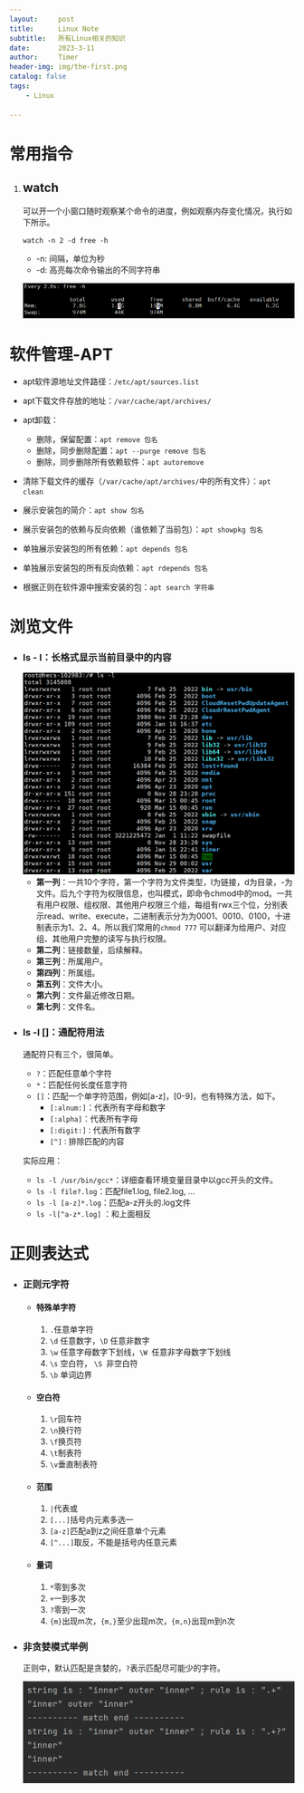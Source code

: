 ```yaml
---
layout:     post
title:      Linux Note
subtitle:   所有Linux相关的知识
date:       2023-3-11
author:     Timer
header-img: img/the-first.png
catalog: false
tags:
    - Linux

---
```


# 常用指令

1. ## watch

   可以开一个小窗口随时观察某个命令的进度，例如观察内存变化情况，执行如下所示。

   ```shell
   watch -n 2 -d free -h
   ```

   - -n: 间隔，单位为秒
   - -d:  高亮每次命令输出的不同字符串

   ![image-20230311222833121](https://raw.githubusercontent.com/TimerIzaya/TimerBlogPic/master/image-20230311222833121.png)

# 软件管理-APT

- apt软件源地址文件路径：`/etc/apt/sources.list`
- apt下载文件存放的地址：`/var/cache/apt/archives/`

- apt卸载：
  - 删除，保留配置：`apt remove 包名`
  - 删除，同步删除配置：`apt --purge remove 包名`
  - 删除，同步删除所有依赖软件：`apt autoremove`
- 清除下载文件的缓存（`/var/cache/apt/archives/`中的所有文件）：`apt clean`
- 展示安装包的简介：`apt show 包名`
- 展示安装包的依赖与反向依赖（谁依赖了当前包）：`apt showpkg 包名`
- 单独展示安装包的所有依赖：`apt depends 包名`
- 单独展示安装包的所有反向依赖：`apt rdepends 包名`
- 根据正则在软件源中搜索安装的包：`apt search 字符串`

# 浏览文件

- ### ls - l：长格式显示当前目录中的内容

  <img src="https://raw.githubusercontent.com/TimerIzaya/TimerBlogPic/master/image-20230315010016351.png" alt="image-20230315010016351" style="zoom:67%;" /> 

  - **第一列**：一共10个字符，第一个字符为文件类型，l为链接，d为目录，-为文件。后九个字符为权限信息，也叫模式，即命令chmod中的mod。一共有用户权限、组权限、其他用户权限三个组，每组有rwx三个位，分别表示read、write、execute，二进制表示分为为0001、0010、0100，十进制表示为1、2、4。所以我们常用的`chmod 777` 可以翻译为给用户、对应组、其他用户完整的读写与执行权限。
  - **第二列**：链接数量，后续解释。
  - **第三列**：所属用户。
  - **第四列**：所属组。
  - **第五列**：文件大小。
  - **第六列**：文件最近修改日期。
  - **第七列**：文件名。

- ### ls -l []：通配符用法

  通配符只有三个，很简单。

  - `?`：匹配任意单个字符
  - `*`：匹配任何长度任意字符
  - `[]`：匹配一个单字符范围，例如[a-z]，[0-9]，也有特殊方法，如下。
    - `[:alnum:]`：代表所有字母和数字
    - `[:alpha]`：代表所有字母
    - `[:digit:]：`代表所有数字
    - `[^]：`排除匹配的内容

  实际应用：

  - `ls -l /usr/bin/gcc*`：详细查看环境变量目录中以gcc开头的文件。
  - `ls -l file?.log`：匹配file1.log, file2.log, ...
  - `ls -l [a-z]*.log`：匹配a-z开头的.log文件
  - `ls -l[^a-z*.log]` ：和上面相反

# 正则表达式

- ### 正则元字符

  - #### 特殊单字符

    1. `.`任意单字符
    2. `\d` 任意数字，`\D` 任意非数字
    3. `\w` 任意字母数字下划线，`\W `任意非字母数字下划线
    4. `\s` 空白符， `\S `非空白符
    5. `\b` 单词边界

  - #### 空白符

    1. `\r`回车符
    2. `\n`换行符
    3. `\f`换页符
    4. `\t`制表符
    5. `\v`垂直制表符

  - #### 范围

    1. `|`代表或
    2. `[...]`括号内元素多选一
    3. `[a-z]`匹配a到z之间任意单个元素
    4. `[^...]`取反，不能是括号内任意元素

  - #### 量词

    1. `*`零到多次
    2. `+`一到多次
    3. `?`零到一次
    4. `{m}`出现m次，`{m,}`至少出现m次，`{m,n}`出现m到n次

- ### 非贪婪模式举例

  正则中，默认匹配是贪婪的，`?`表示匹配尽可能少的字符。
  
  ![image-20230320232805316](https://raw.githubusercontent.com/TimerIzaya/TimerBlogPic/master/image-20230320232805316.png) 
  
  
  
  




















